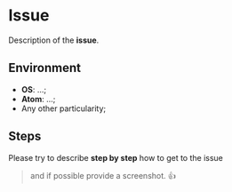 # Issue
Description of the **issue**.

## Environment
- **OS**: ...;
- **Atom**: ...;
- Any other particularity;

## Steps
Please try to describe **step by step** how to get to the issue

> and if possible provide a screenshot. :+1:
